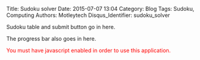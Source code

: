 Title: Sudoku solver
Date: 2015-07-07 13:04
Category: Blog
Tags: Sudoku, Computing
Authors: Motleytech
Disqus_Identifier: sudoku_solver

<div id='sudokudiv'>
Sudoku table and submit button go in here.

The progress bar also goes in here.
</div>

<script src="/js/sudokuSolver.js"></script>

<noscript style="color:red">
  You must have javascript enabled in order to use this application.
</noscript>
